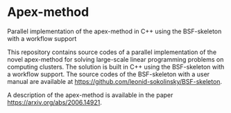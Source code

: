 # Apex-method
Parallel implementation of the apex-method in C++ using the BSF-skeleton with a workflow support

This repository contains source codes of a parallel implementation of the novel apex-method for solving large-scale linear programming problems on computing clusters. The solution is built in C++ using the BSF-skeleton with a workflow support. The source codes of the BSF-skeleton with a user manual are available at https://github.com/leonid-sokolinsky/BSF-skeleton.

A description of the apex-method is available in the paper https://arxiv.org/abs/2006.14921.
